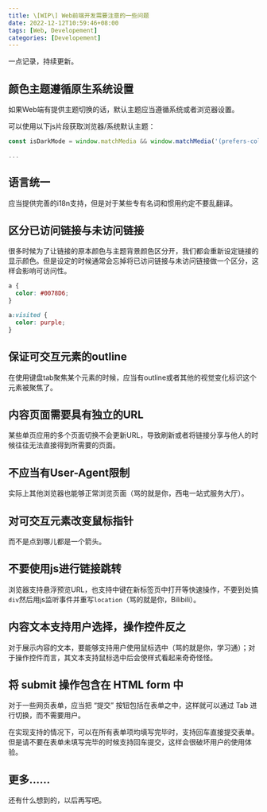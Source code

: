 ```yaml
---
title: \[WIP\] Web前端开发需要注意的一些问题
date: 2022-12-12T10:59:46+08:00
tags: [Web, Developement]
categories: [Developement]
---
```


一点记录，持续更新。

## 颜色主题遵循原生系统设置

如果Web端有提供主题切换的话，默认主题应当遵循系统或者浏览器设置。

可以使用以下js片段获取浏览器/系统默认主题：

```js
const isDarkMode = window.matchMedia && window.matchMedia('(prefers-color-scheme: dark)').matches;

...
```

## 语言统一

应当提供完善的i18n支持，但是对于某些专有名词和惯用约定不要乱翻译。

## 区分已访问链接与未访问链接

很多时候为了让链接的原本颜色与主题背景颜色区分开，我们都会重新设定链接的显示颜色。但是设定的时候通常会忘掉将已访问链接与未访问链接做一个区分，这样会影响可访问性。

```css
a {
  color: #0078D6;
}

a:visited {
  color: purple;
}
```

## 保证可交互元素的outline

在使用键盘tab聚焦某个元素的时候，应当有outline或者其他的视觉变化标识这个元素被聚焦了。

## 内容页面需要具有独立的URL

某些单页应用的多个页面切换不会更新URL，导致刷新或者将链接分享与他人的时候往往无法直接得到所需要的页面。

## 不应当有User-Agent限制

实际上其他浏览器也能够正常浏览页面（骂的就是你，西电一站式服务大厅）。

## 对可交互元素改变鼠标指针

而不是点到哪儿都是一个箭头。

## 不要使用js进行链接跳转

浏览器支持悬浮预览URL，也支持中键在新标签页中打开等快速操作，不要到处搞`div`然后用js监听事件并重写`location`（骂的就是你，Bilibili）。

## 内容文本支持用户选择，操作控件反之

对于展示内容的文本，要能够支持用户使用鼠标选中（骂的就是你，学习通）；对于操作控件而言，其文本支持鼠标选中后会使样式看起来奇奇怪怪。

## 将 submit 操作包含在 HTML form 中

对于一些网页表单，应当把 “提交” 按钮包括在表单之中，这样就可以通过 Tab 进行切换，而不需要用户。

在实现支持的情况下，可以在所有表单项均填写完毕时，支持回车直接提交表单。但是请不要在表单未填写完毕的时候支持回车提交，这样会很破坏用户的使用体验。

## 更多……

还有什么想到的，以后再写吧。
